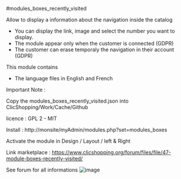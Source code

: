 #modules_boxes_recently_visited

Allow to display a information about the navigation inside the catalog
- You can display the link, image and select the number you want to display.
- The module appear only when the customer is connected (GDPR)
- The customer can erase temporaly the navigation in their account (GDPR)

This module contains

- The language files in English and French
  
Important Note :

Copy the modules_boxes_recently_visited.json into ClicShopping/Work/Cache/Github

licence  : GPL 2 - MIT

Install :
http://monsite/myAdmin/modules.php?set=modules_boxes

Activate the module in Design / Layout / left & Right

Link marketplace : https://www.clicshopping.org/forum/files/file/47-module-boxes-recently-visited/

See forum for all informations
![image](https://github.com/ClicShoppingOfficialModulesV3/modules_boxes_login/blob/master/ModuleInfosJson/visited.png)


